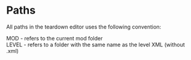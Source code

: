# Paths
All paths in the teardown editor uses the following convention:  

MOD - refers to the current mod folder  
LEVEL - refers to a folder with the same name as the level XML (without .xml)